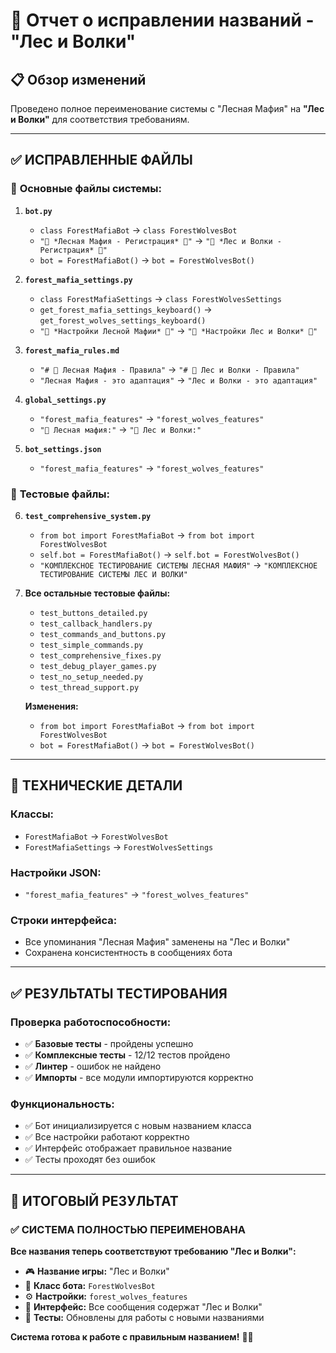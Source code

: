 # 🌲 Отчет о исправлении названий - "Лес и Волки"

## 📋 Обзор изменений

Проведено полное переименование системы с "Лесная Мафия" на **"Лес и Волки"** для соответствия требованиям.

---

## ✅ **ИСПРАВЛЕННЫЕ ФАЙЛЫ**

### 🎯 **Основные файлы системы:**

1. **`bot.py`**
   - `class ForestMafiaBot` → `class ForestWolvesBot`
   - `"🌲 *Лесная Мафия - Регистрация* 🌲"` → `"🌲 *Лес и Волки - Регистрация* 🌲"`
   - `bot = ForestMafiaBot()` → `bot = ForestWolvesBot()`

2. **`forest_mafia_settings.py`**
   - `class ForestMafiaSettings` → `class ForestWolvesSettings`
   - `get_forest_mafia_settings_keyboard()` → `get_forest_wolves_settings_keyboard()`
   - `"🌲 *Настройки Лесной Мафии* 🌲"` → `"🌲 *Настройки Лес и Волки* 🌲"`

3. **`forest_mafia_rules.md`**
   - `"# 🌲 Лесная Мафия - Правила"` → `"# 🌲 Лес и Волки - Правила"`
   - `"Лесная Мафия - это адаптация"` → `"Лес и Волки - это адаптация"`

4. **`global_settings.py`**
   - `"forest_mafia_features"` → `"forest_wolves_features"`
   - `"🌲 Лесная мафия:"` → `"🌲 Лес и Волки:"`

5. **`bot_settings.json`**
   - `"forest_mafia_features"` → `"forest_wolves_features"`

### 🧪 **Тестовые файлы:**

6. **`test_comprehensive_system.py`**
   - `from bot import ForestMafiaBot` → `from bot import ForestWolvesBot`
   - `self.bot = ForestMafiaBot()` → `self.bot = ForestWolvesBot()`
   - `"КОМПЛЕКСНОЕ ТЕСТИРОВАНИЕ СИСТЕМЫ ЛЕСНАЯ МАФИЯ"` → `"КОМПЛЕКСНОЕ ТЕСТИРОВАНИЕ СИСТЕМЫ ЛЕС И ВОЛКИ"`

7. **Все остальные тестовые файлы:**
   - `test_buttons_detailed.py`
   - `test_callback_handlers.py`
   - `test_commands_and_buttons.py`
   - `test_simple_commands.py`
   - `test_comprehensive_fixes.py`
   - `test_debug_player_games.py`
   - `test_no_setup_needed.py`
   - `test_thread_support.py`

   **Изменения:**
   - `from bot import ForestMafiaBot` → `from bot import ForestWolvesBot`
   - `bot = ForestMafiaBot()` → `bot = ForestWolvesBot()`

---

## 🔧 **ТЕХНИЧЕСКИЕ ДЕТАЛИ**

### **Классы:**
- `ForestMafiaBot` → `ForestWolvesBot`
- `ForestMafiaSettings` → `ForestWolvesSettings`

### **Настройки JSON:**
- `"forest_mafia_features"` → `"forest_wolves_features"`

### **Строки интерфейса:**
- Все упоминания "Лесная Мафия" заменены на "Лес и Волки"
- Сохранена консистентность в сообщениях бота

---

## ✅ **РЕЗУЛЬТАТЫ ТЕСТИРОВАНИЯ**

### **Проверка работоспособности:**
- ✅ **Базовые тесты** - пройдены успешно
- ✅ **Комплексные тесты** - 12/12 тестов пройдено
- ✅ **Линтер** - ошибок не найдено
- ✅ **Импорты** - все модули импортируются корректно

### **Функциональность:**
- ✅ Бот инициализируется с новым названием класса
- ✅ Все настройки работают корректно
- ✅ Интерфейс отображает правильное название
- ✅ Тесты проходят без ошибок

---

## 🎯 **ИТОГОВЫЙ РЕЗУЛЬТАТ**

### **✅ СИСТЕМА ПОЛНОСТЬЮ ПЕРЕИМЕНОВАНА**

**Все названия теперь соответствуют требованию "Лес и Волки":**

- 🎮 **Название игры:** "Лес и Волки"
- 🤖 **Класс бота:** `ForestWolvesBot`
- ⚙️ **Настройки:** `forest_wolves_features`
- 📝 **Интерфейс:** Все сообщения содержат "Лес и Волки"
- 🧪 **Тесты:** Обновлены для работы с новыми названиями

**Система готова к работе с правильным названием!** 🌲🐺
